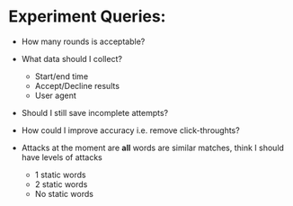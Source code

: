 # Experiment Queries:

- How many rounds is acceptable?

- What data should I collect?
    - Start/end time
    - Accept/Decline results
    - User agent

- Should I still save incomplete attempts?

- How could I improve accuracy i.e. remove click-throughts?

- Attacks at the moment are **all** words are similar matches, think I should have levels of attacks
    - 1 static words
    - 2 static words
    - No static words